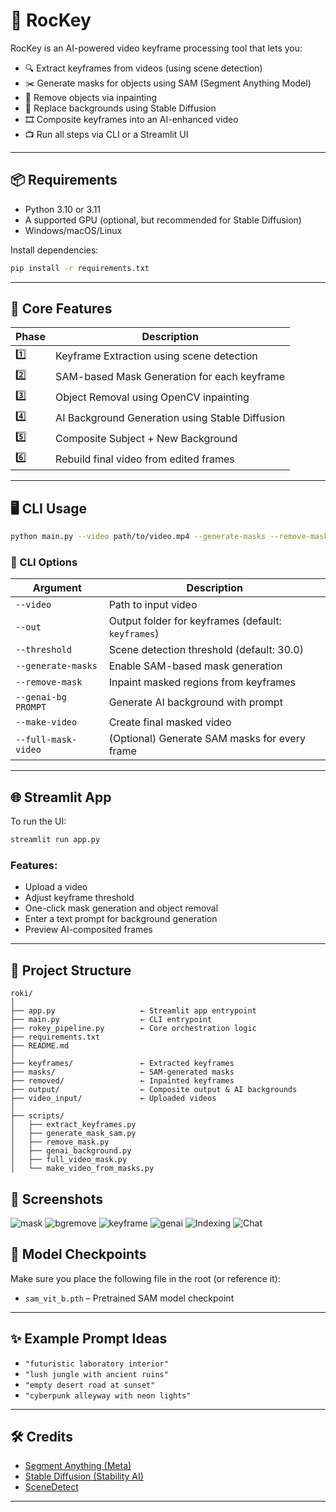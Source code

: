 # 🔧 RocKey

RocKey is an AI-powered video keyframe processing tool that lets you:

- 🔍 Extract keyframes from videos (using scene detection)
- ✂️ Generate masks for objects using SAM (Segment Anything Model)
- 🧽 Remove objects via inpainting
- 🎨 Replace backgrounds using Stable Diffusion
- 🎞️ Composite keyframes into an AI-enhanced video
- 📺 Run all steps via CLI or a Streamlit UI

---

## 📦 Requirements

- Python 3.10 or 3.11
- A supported GPU (optional, but recommended for Stable Diffusion)
- Windows/macOS/Linux

Install dependencies:

```bash
pip install -r requirements.txt
````

---

## 🧠 Core Features

| Phase | Description                                     |
| ----- | ----------------------------------------------- |
| 1️⃣   | Keyframe Extraction using scene detection       |
| 2️⃣   | SAM-based Mask Generation for each keyframe     |
| 3️⃣   | Object Removal using OpenCV inpainting          |
| 4️⃣   | AI Background Generation using Stable Diffusion |
| 5️⃣   | Composite Subject + New Background              |
| 6️⃣   | Rebuild final video from edited frames          |

---

## 🖥️ CLI Usage

```bash
python main.py --video path/to/video.mp4 --generate-masks --remove-mask --genai-bg "cyberpunk city at night" --make-video
```

### 🔧 CLI Options

| Argument            | Description                                        |
| ------------------- | -------------------------------------------------- |
| `--video`           | Path to input video                                |
| `--out`             | Output folder for keyframes (default: `keyframes`) |
| `--threshold`       | Scene detection threshold (default: 30.0)          |
| `--generate-masks`  | Enable SAM-based mask generation                   |
| `--remove-mask`     | Inpaint masked regions from keyframes              |
| `--genai-bg PROMPT` | Generate AI background with prompt                 |
| `--make-video`      | Create final masked video                          |
| `--full-mask-video` | (Optional) Generate SAM masks for every frame      |

---

## 🌐 Streamlit App

To run the UI:

```bash
streamlit run app.py
```

### Features:

* Upload a video
* Adjust keyframe threshold
* One-click mask generation and object removal
* Enter a text prompt for background generation
* Preview AI-composited frames

---

## 📁 Project Structure

```
roki/
│
├── app.py                   ← Streamlit app entrypoint
├── main.py                  ← CLI entrypoint
├── rokey_pipeline.py        ← Core orchestration logic
├── requirements.txt
├── README.md
│
├── keyframes/               ← Extracted keyframes
├── masks/                   ← SAM-generated masks
├── removed/                 ← Inpainted keyframes
├── output/                  ← Composite output & AI backgrounds
├── video_input/             ← Uploaded videos
│
├── scripts/
│   ├── extract_keyframes.py
│   ├── generate_mask_sam.py
│   ├── remove_mask.py
│   ├── genai_background.py
│   ├── full_video_mask.py
│   └── make_video_from_masks.py
```
## 📸 Screenshots

![mask](https://github.com/ashittis/rockey/blob/main/Screenshot%202025-07-11%20181445.png)
![bgremove](https://github.com/ashittis/rockey/blob/main/Screenshot%202025-07-11%20182403.png)
![keyframe](https://github.com/ashittis/repot/blob/main/Screenshot%202025-07-11%20191820.png)
![genai](https://github.com/ashittis/repot/blob/main/Screenshot%202025-07-11%20192107.png)
![Indexing](https://github.com/ashittis/repot/blob/main/Screenshot%202025-07-11%20191820.png)
![Chat](https://github.com/ashittis/repot/blob/main/Screenshot%202025-07-11%20192107.png)

## 💾 Model Checkpoints

Make sure you place the following file in the root (or reference it):

* `sam_vit_b.pth` – Pretrained SAM model checkpoint

---

## ✨ Example Prompt Ideas

* `"futuristic laboratory interior"`
* `"lush jungle with ancient ruins"`
* `"empty desert road at sunset"`
* `"cyberpunk alleyway with neon lights"`

---

## 🛠️ Credits

* [Segment Anything (Meta)](https://github.com/facebookresearch/segment-anything)
* [Stable Diffusion (Stability AI)](https://github.com/CompVis/stable-diffusion)
* [SceneDetect](https://pyscenedetect.readthedocs.io)

---
